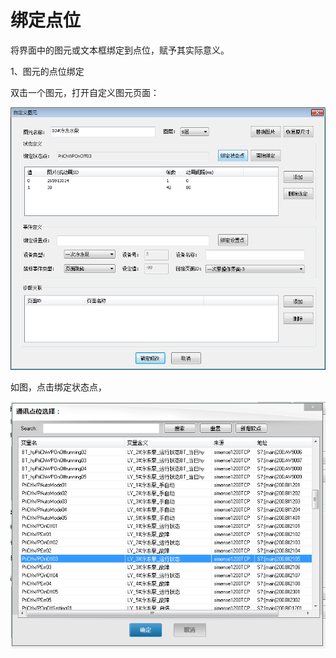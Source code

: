 # 绑定点位

将界面中的图元或文本框绑定到点位，赋予其实际意义。

1、图元的点位绑定

双击一个图元，打开自定义图元页面：

![](/assets/自定义图元.png)

如图，点击绑定状态点，

![](/assets/通讯点位选择.png)

